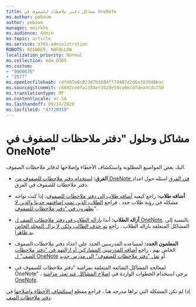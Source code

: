 ```yaml
---
title: مشاكل دفتر ملاحظات للصفوف في OneNote
ms.author: pebaum
author: pebaum
manager: mnirkhe
ms.audience: Admin
ms.topic: article
ms.service: o365-administration
ROBOTS: NOINDEX, NOFOLLOW
localization_priority: Normal
ms.collection: Adm_O365
ms.custom:
- "9000676"
- "2577"
ms.openlocfilehash: c4f487e8c823d7b1684ff74487d2d6af03948bac
ms.sourcegitcommit: c6692ce0fa1358ec3529e59ca0ecdfdea4cdc759
ms.translationtype: MT
ms.contentlocale: ar-SA
ms.lasthandoff: 09/14/2020
ms.locfileid: "47729318"
---
```

# <a name="onenote-class-notebook-issues-and-resolutions"></a>مشاكل وحلول "دفتر ملاحظات للصفوف في OneNote"

اليك بعض المواضيع المطلوبة واستكشاف الأخطاء وإصلاحها لدفاتر ملاحظات الصفوف.

- **الفرق:** [استخدام دفتر ملاحظات للصفوف من OneNote في الفرق](https://support.office.com/article/bd77f11f-27cd-4d41-bfbd-2b11799f1440) اسئله حول اعداد دفتر ملاحظات للصفوف في الفرق.

- **أضافه طلاب:** راجع كيفيه [أضافه طلاب إلى دفتر ملاحظات للصفوف](https://support.office.com/article/149882af-506a-4689-9fee-39309b97aae8). إذا كنت تواجه مشكله في رؤية طلاب جدد ، فراجع [الطلاب الذين تمت اضافتهم حديثا والذين لا يظهرون في "دفتر ملاحظات للصفوف](https://support.office.com/article/4da02c45-b435-4af1-921b-51b8ee40e1c9)".

- **أزاله الطلاب:** أبدا [بازاله الطلاب في دفتر ملاحظات الصف ل OneNote](https://support.office.com/article/86dcf019-408f-4de8-8055-eb61f1578c3c). بالنسبة إلى المشاكل المتعلقة بازاله الطلاب ، راجع [تم حذف الطالب ولكن لا يزال المجلد الخاص به ظاهرا](https://support.office.com/article/0ed81eaa-c14a-436f-bb6f-ce95f130cc71).

- **المعلمون الجدد:** لمساعده المدرسين الجدد علي اعداد دفتر ملاحظات الصفوف الخاص بهم ، راجع [أضافه المدرسين المشاركين أو ازالتهم في "دفتر ملاحظات الصف" ل OneNote](https://support.office.com/article/fdcb870b-49a7-4a14-9ea6-d817f88026f8) أو [نقل "دفتر ملاحظات للصفوف" إلى مدرس جديد](https://support.office.com/article/84ef5d4a-0eec-4d5b-bc22-1317bc3b9027).

- لمعالجه المشاكل الشائعة المتعلقة بمزامنة "دفتر ملاحظات للصفوف في OneNote" ، يرجى استخدام الخطوات الواردة في [إصلاح المشاكل عند تعذر مزامنة OneNote](https://support.office.com/article/Fix-issues-when-you-can-t-sync-OneNote-299495ef-66d1-448f-90c1-b785a6968d45).

إذا لم تكن المشكلة التي تراها مدرجه هنا ، فراجع مقطع [استكشاف الأخطاء وإصلاحها](https://support.office.com/article/class-notebook-ee70aff9-52e8-449f-be6a-7cbc1d65eaea#ID0EAABAAA=Manage&ID0EABAAA=Troubleshoot) في [دفتر ملاحظات الصف](https://support.office.com/article/class-notebook-ee70aff9-52e8-449f-be6a-7cbc1d65eaea). 


